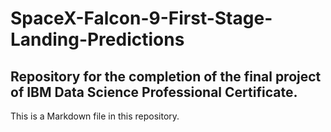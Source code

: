 # SpaceX-Falcon-9-First-Stage-Landing-Predictions
## Repository for the completion of the final project of IBM Data Science Professional Certificate.

This is a Markdown file in this repository.
